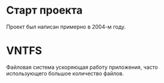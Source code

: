 # Старт проекта
Проект был написан примерно в 2004-м году.
# VNTFS
Файловая система ускоряющая работу приложения, часто использующего большое количество файлов.
